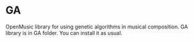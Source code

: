 # GA
OpenMusic library for using genetic algorithms in musical composition. GA library is in GA folder. You can install it as usual.
